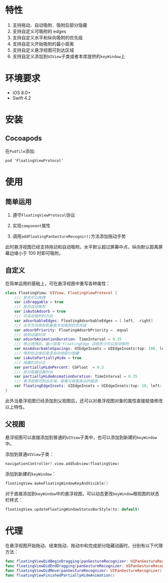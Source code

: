 # 特性

1. 支持拖动、自动吸附、吸附后部分隐藏
2. 支持自定义可吸附的 edges 
3. 支持自定义水平和纵向吸附的优先级
4. 支持自定义开始吸附的最小距离
5. 支持自定义悬浮视图可到达区域 
6. 支持自定义添加到`UIView`子类或者本库提供的`keyWindow`上

# 环境要求

- iOS 8.0+
- Swift 4.2

# 安装

## Cocoapods

在`Podfile`添加:

```
pod 'FloatingViewProtocol'
```

# 使用

## 简单运用

1. 遵守`FloatingViewProtocol`协议

2. 实现`component`属性

3. 调用`addFloatingPanGestureRecognir()`方法添加拖动手势

此时悬浮视图已经支持拖动和自动吸附。水平默认超过屏幕中点，纵向默认距离屏幕边缘小于 100 时即可吸附。

## 自定义

在简单运用的基础上，可在悬浮视图中重写各种属性：

```swift
class FloatingView: UIView, FloatingViewProtocol {
    /// 是否可以拖拽
    var isDraggable = true
    /// 是否自动吸附
    var isAutoAdsorb = true
    /// 可自动吸附的方向
    var adsorbableEdges: FloatingAdsorbableEdges = [.left, .right]
    /// 水平方向吸附和垂直方向吸附的优先级
    var adsorbPriority: FloatingAdsorbPriority = .equal
    /// 吸附动画时间
    var adsorbAnimationDuration: TimeInterval = 0.35
    /// 停止拖拽后，最小距离 floatingEdge 边缘多少可以自动吸附
    var minAdsorbableSpacings: UIEdgeInsets = UIEdgeInsets(top: 100, left: 50, bottom: 100, right: 50)
    /// 吸附在边缘后是否自动地部分隐藏
    var isAutoPartiallyHide = true
    /// 隐藏的百分比
    var partiallyHidePercent: CGFloat  = 0.3
    /// 部分隐藏动画时长
    var partiallyHideAnimationDuration: TimeInterval = 0.35
    /// 悬浮视图可到达区域，距离父视图各边的缩进
    var floatingEdgeInsets: UIEdgeInsets = UIEdgeInsets(top: 10, left: 10, bottom: 10, right: 10)
}
```

此外当悬浮视图已经添加到父视图后，还可以对悬浮视图对象的属性直接赋值修改以上特性。

## 父视图

悬浮视图可以直接添加到普通的`UIView`子类中，也可以添加到新建的`keyWindow`中。

添加到普通`UIView`子类：

```swift
navigationController?.view.addSubview(floatingView)
```

添加到新建的`keyWindow`：

```swift
floatingView.makeFloatingWindowKeyAndVisible()
```

对于直接添加到`keyWindow`中的悬浮视图，可以动态更改`keyWindow`根视图的状态栏样式：

```swift
floatingView.updateFloatingWindowStatusBarStyle(to: default)
```

# 代理

在悬浮视图开始拖动、结束拖动、拖动中和完成部分隐藏动画时，分别有以下代理方法：

```swift
func floatingViewDidBeginDragging(panGestureRecognizer: UIPanGestureRecognizer)
func floatingViewDidEndDragging(panGestureRecognizer: UIPanGestureRecognizer)
func floatingViewDidMove(panGestureRecognizer: UIPanGestureRecognizer)
func floatingViewFinishedPartiallyHideAnimation()
```

